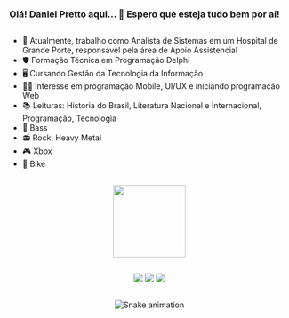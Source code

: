 ### Olá! Daniel Pretto aqui... 🤘 Espero que esteja tudo bem por aí!
##
- 🏥 Atualmente, trabalho como Analista de Sistemas em um Hospital de Grande Porte, responsável pela área de Apoio Assistencial
- 🛡️ Formação Técnica em Programação Delphi
- 🖥️  Cursando Gestão da Tecnologia da Informação
- 🧑‍💻 Interesse em programação Mobile, UI/UX e iniciando programação Web
- 📚 Leituras: Historia do Brasil, Literatura Nacional e Internacional, Programação, Tecnologia
- 🎸 Bass
- 📻 Rock, Heavy Metal
- 🎮 Xbox
- 🚴 Bike
    
##

<div align="center">
<a href="https://beacons.ai/pretto"> 
<img height="130em" src="https://github-readme-stats.vercel.app/api?username=danielpretto&show_icons=true&theme=blue-green&include_all_commits=true&count_private=true"/>
  

</div>
  
##

<div align="center" > 
  <a href="https://instagram.com/danielpretto" target="_blank"><img src="https://img.shields.io/badge/-Instagram-%23E4405F?style=for-the-badge&logo=instagram&logoColor=white" target="_blank"></a>
  <a href="https://www.linkedin.com/in/danielgoncalvesfonseca/" target="_blank"><img src="https://img.shields.io/badge/-LinkedIn-%230077B5?style=for-the-badge&logo=linkedin&logoColor=white" target="_blank"></a> 
  <a href="https://open.spotify.com/playlist/7pcbnhiMU656qVFZaSrnYu?si=55b490a726c34c23" target="_blank"><img src="https://img.shields.io/badge/Spotify-1ED760?&style=for-the-badge&logo=spotify&logoColor=white" target="_blank"></a>

##
  
![Snake animation](https://github.com/danielpretto/danielpretto/blob/output/github-contribution-grid-snake.svg)
</div>
